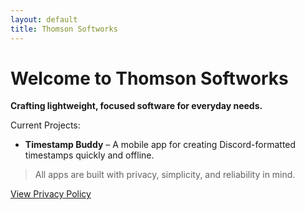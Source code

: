 ```yaml
---
layout: default
title: Thomson Softworks
---
```


# Welcome to Thomson Softworks

**Crafting lightweight, focused software for everyday needs.**

Current Projects:
- **Timestamp Buddy** – A mobile app for creating Discord-formatted timestamps quickly and offline.

> All apps are built with privacy, simplicity, and reliability in mind.

[View Privacy Policy](./privacy-policy)
